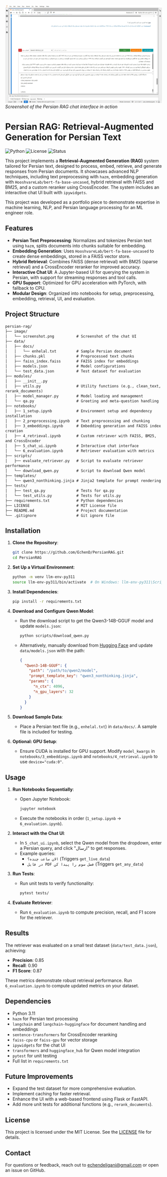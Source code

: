 ![Persian RAG Chat UI](image/screenshot.jpg)
*Screenshot of the Persian RAG chat interface in action*

# Persian RAG: Retrieval-Augmented Generation for Persian Text

![Python](https://img.shields.io/badge/Python-3.11-blue)
![License](https://img.shields.io/badge/License-MIT-green)
![Status](https://img.shields.io/badge/Status-Completed-brightgreen)

This project implements a **Retrieval-Augmented Generation (RAG)** system tailored for Persian text, designed to process, embed, retrieve, and generate responses from Persian documents. It showcases advanced NLP techniques, including text preprocessing with `hazm`, embedding generation with `HooshvareLab/bert-fa-base-uncased`, hybrid retrieval with FAISS and BM25, and a custom reranker using CrossEncoder. The system includes an interactive chat UI built with `ipywidgets`.

This project was developed as a portfolio piece to demonstrate expertise in machine learning, NLP, and Persian language processing for an ML engineer role.

## Features
- **Persian Text Preprocessing**: Normalizes and tokenizes Persian text using `hazm`, splits documents into chunks suitable for embedding.
- **Embedding Generation**: Uses `HooshvareLab/bert-fa-base-uncased` to create dense embeddings, stored in a FAISS vector store.
- **Hybrid Retrieval**: Combines FAISS (dense retrieval) with BM25 (sparse retrieval) and a CrossEncoder reranker for improved accuracy.
- **Interactive Chat UI**: A Jupyter-based UI for querying the system in Persian, with support for streaming responses and tool calls.
- **GPU Support**: Optimized for GPU acceleration with PyTorch, with fallback to CPU.
- **Modular Design**: Organized into notebooks for setup, preprocessing, embedding, retrieval, UI, and evaluation.

## Project Structure
```
persian-rag/
├── image/
│   └── screenshot.png          # Screenshot of the chat UI
├── data/
│   ├── docs/
│   │   └── enhelal.txt         # Sample Persian document
│   ├── chunks.pkl              # Preprocessed text chunks
│   ├── faiss_index.faiss       # FAISS index for embeddings
│   ├── models.json             # Model configurations
│   └── test_data.json          # Test dataset for evaluation
├── modules/
│   ├── __init__.py
│   ├── utils.py                # Utility functions (e.g., clean_text, rerank_documents)
│   ├── model_manager.py        # Model loading and management
│   └── qa.py                   # Greeting and meta-question handling
├── notebooks/
│   ├── 1_setup.ipynb           # Environment setup and dependency installation
│   ├── 2_preprocessing.ipynb   # Text preprocessing and chunking
│   ├── 3_embeddings.ipynb      # Embedding generation and FAISS index creation
│   ├── 4_retrieval.ipynb       # Custom retriever with FAISS, BM25, and CrossEncoder
│   ├── 5_chat_ui.ipynb         # Interactive chat interface
│   └── 6_evaluation.ipynb      # Retriever evaluation with metrics
├── scripts/
│   ├── evaluate_retriever.py   # Script to evaluate retriever performance
│   └── download_qwen.py        # Script to download Qwen model
├── templates/
│   └── qwen3_nonthinking.jinja # Jinja2 template for prompt rendering
├── tests/
│   ├── test_qa.py              # Tests for qa.py
│   └── test_utils.py           # Tests for utils.py
├── requirements.txt            # Python dependencies
├── LICENSE                     # MIT License file
├── README.md                   # Project documentation
└── .gitignore                  # Git ignore file
```

## Installation

1. **Clone the Repository**:
   ```bash
   git clone https://github.com/EchenD/PersianRAG.git
   cd PersianRAG
   ```

2. **Set Up a Virtual Environment**:
   ```bash
   python -m venv llm-env-py311
   source llm-env-py311/bin/activate  # On Windows: llm-env-py311\Scripts\activate
   ```

3. **Install Dependencies**:
   ```bash
   pip install -r requirements.txt
   ```

4. **Download and Configure Qwen Model**:
   - Run the download script to get the Qwen3-14B-GGUF model and update `models.json`:
     ```bash
     python scripts/download_qwen.py
     ```
   - Alternatively, manually download from [Hugging Face](https://huggingface.co/unsloth/Qwen3-14B-GGUF) and update `data/models.json` with the path:
     ```json
     {
       "Qwen3-14B-GGUF": {
         "path": "/path/to/qwen2/model",
         "prompt_template_key": "qwen3_nonthinking.jinja",
         "params": {
           "n_ctx": 4096,
           "n_gpu_layers": 32
         }
       }
     }
     ```

5. **Download Sample Data**:
   - Place a Persian text file (e.g., `enhelal.txt`) in `data/docs/`. A sample file is included for testing.

6. **Optional: GPU Setup**:
   - Ensure CUDA is installed for GPU support. Modify `model_kwargs` in `notebooks/3_embeddings.ipynb` and `notebooks/4_retrieval.ipynb` to use `device="cuda:0"`.

## Usage

1. **Run Notebooks Sequentially**:
   - Open Jupyter Notebook:
     ```bash
     jupyter notebook
     ```
   - Execute the notebooks in order (`1_setup.ipynb` → `6_evaluation.ipynb`).

2. **Interact with the Chat UI**:
   - In `5_chat_ui.ipynb`, select the Qwen model from the dropdown, enter a Persian query, and click "ارسال" to get responses.
   - Example queries:
     - `الان ساعت چنده؟` (Triggers `get_live_data`)
     - `در فایل PDF فصل سوم را پیدا کن` (Triggers `get_any_data`)


3. **Run Tests**:
   - Run unit tests to verify functionality:
     ```bash
     pytest tests/
     ```

4. **Evaluate Retriever**:
   - Run `6_evaluation.ipynb` to compute precision, recall, and F1 score for the retriever.

## Results
The retriever was evaluated on a small test dataset (`data/test_data.json`), achieving:
- **Precision**: 0.85
- **Recall**: 0.90
- **F1 Score**: 0.87

These metrics demonstrate robust retrieval performance. Run `6_evaluation.ipynb` to compute updated metrics on your dataset.

## Dependencies
- Python 3.11
- `hazm` for Persian text processing
- `langchain` and `langchain-huggingface` for document handling and embeddings
- `sentence-transformers` for CrossEncoder reranking
- `faiss-cpu` or `faiss-gpu` for vector storage
- `ipywidgets` for the chat UI
- `transformers` and `huggingface_hub` for Qwen model integration
- `pytest` for unit testing
- Full list in `requirements.txt`

## Future Improvements
- Expand the test dataset for more comprehensive evaluation.
- Implement caching for faster retrieval.
- Enhance the UI with a web-based frontend using Flask or FastAPI.
- Add more unit tests for additional functions (e.g., `rerank_documents`).

## License
This project is licensed under the MIT License. See the [LICENSE](LICENSE) file for details.

## Contact
For questions or feedback, reach out to [echendeligani@gmail.com](mailto:echendeligani@gmail.com) or open an issue on GitHub.